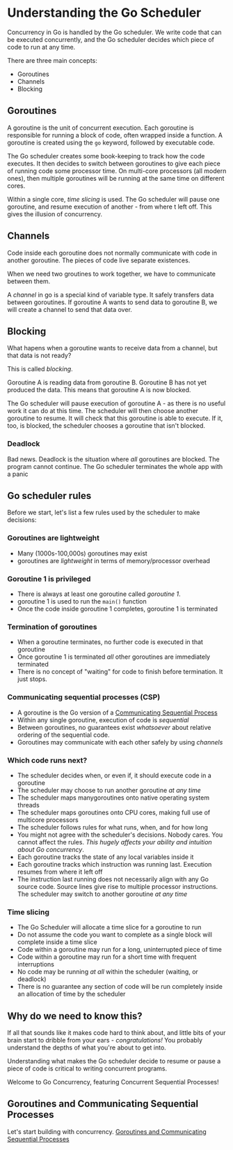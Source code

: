 # Understanding the Go Scheduler

Concurrency in Go is handled by the Go scheduler. We write code that can be executed concurrently, and the Go scheduler decides which piece of code to run at any time.

There are three main concepts:

- Goroutines
- Channels
- Blocking

## Goroutines

A goroutine is the unit of concurrent execution. Each goroutine is responsible for running a block of code, often wrapped inside a function. A goroutine is created using the `go` keyword, followed by executable code.

The Go scheduler creates some book-keeping to track how the code executes. It then decides to switch between goroutines to give each piece of running code some processor time. On multi-core processors (all modern ones), then multiple goroutines will be running at the same time on different cores.

Within a single core, _time slicing_ is used. The Go scheduler will pause one goroutine, and resume execution of another - from where t left off. This gives the illusion of concurrency.

## Channels

Code inside each goroutine does not normally communicate with code in another goroutine. The pieces of code live separate existences.

When we need two groutines to work together, we have to communicate between them.

A _channel_ in go is a special kind of variable type. It safely transfers data between goroutines. If goroutine A wants to send data to goroutine B, we will create a channel to send that data over.

## Blocking

What hapens when a goroutine wants to receive data from a channel, but that data is not ready?

This is called _blocking_.

Goroutine A is reading data from goroutine B. Goroutine B has not yet produced the data. This means that goroutine A is now blocked.

The Go scheduler will pause execution of goroutine A - as there is no useful work it can do at this time. The scheduler will then choose another goroutine to resume. It will check that this goroutine is able to execute. If it, too, is blocked, the scheduler chooses a goroutine that isn't blocked.

### Deadlock

Bad news. Deadlock is the situation where _all_ goroutines are blocked. The program cannot continue. The Go scheduler terminates the whole app with a panic

## Go scheduler rules

Before we start, let's list a few rules used by the scheduler to make decisions:

### Goroutines are lightweight

- Many (1000s-100,000s) goroutines may exist
- goroutines are _lightweight_ in terms of memory/processor overhead

### Goroutine 1 is privileged

- There is always at least one goroutine called _goroutine 1_.
- goroutine 1 is used to run the `main()` function
- Once the code inside goroutine 1 completes, goroutine 1 is terminated

### Termination of goroutines

- When a goroutine terminates, no further code is executed in that goroutine
- Once goroutine 1 is terminated _all_ other goroutines are immediately terminated
- There is no concept of "waiting" for code to finish before termination. It just stops.

### Communicating sequential processes (CSP)

- A goroutine is the Go version of a [Communicating Sequential Process](https://en.wikipedia.org/wiki/Communicating_sequential_processes#:~:text=CSP%20was%20first%20described%20in,a%20secure%20e%2Dcommerce%20system.)
- Within any single goroutine, execution of code is _sequential_
- Between goroutines, no guarantees exist _whatsoever_ about relative ordering of the sequential code.
- Goroutines may communicate with each other safely by using _channels_

### Which code runs next?

- The scheduler decides when, or even if, it should execute code in a goroutine
- The scheduler may choose to run another goroutine _at any time_
- The scheduler maps manygoroutines onto native operating system threads
- The scheduler maps goroutines onto CPU cores, making full use of multicore processors
- The scheduler follows rules for what runs, when, and for how long
- You might not agree with the scheduler's decisions. Nobody cares. You cannot affect the rules. _This hugely affects your ability and intuition about Go concurrency_.
- Each goroutine tracks the state of any local variables inside it
- Each goroutine tracks which instruction was running last. Execution resumes from where it left off
- The instruction last running does not necessarily align with any Go source code. Source lines give rise to multiple processor instructions. The scheduler may switch to another goroutine _at any time_

### Time slicing

- The Go Scheduler will allocate a time slice for a goroutine to run
- Do not assume the code you want to complete as a single block will complete inside a time slice
- Code within a goroutine may run for a long, uninterrupted piece of time
- Code within a goroutine may run for a short time with frequent interruptions
- No code may be running _at all_ within the scheduler (waiting, or deadlock)
- There is no guarantee any section of code will be run completely inside an allocation of time by the scheduler

## Why do we need to know this?

If all that sounds like it makes code hard to think about, and little bits of your brain start to dribble from your ears - _congratulations!_ You probably understand the depths of what you're about to get into.

Understanding what makes the Go scheduler decide to resume or pause a piece of code is critical to writing concurrent programs.

Welcome to Go Concurrency, featuring Concurrent Sequential Processes!

## Goroutines and Communicating Sequential Processes

Let's start building with concurrency.
[Goroutines and Communicating Sequential Processes](/goroutines-csp.md)
